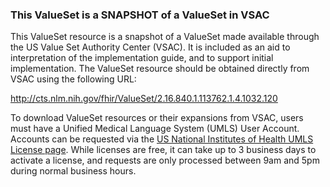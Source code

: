 <h3 id='vsac-snapshot'>This ValueSet is a SNAPSHOT of a ValueSet in VSAC</h3>
<p>This ValueSet resource is a snapshot of a ValueSet made available through the US Value Set Authority
Center (VSAC).  It is included as an aid to interpretation of the implementation guide, and to support initial
implementation.  The ValueSet resource should be obtained directly from VSAC using the
following URL:</p>

<p><a href='http://cts.nlm.nih.gov/fhir/ValueSet/2.16.840.1.113762.1.4.1032.120'>http://cts.nlm.nih.gov/fhir/ValueSet/2.16.840.1.113762.1.4.1032.120</a></p>

<p>To download ValueSet resources or their expansions from VSAC, users must have a Unified Medical Language System (UMLS) User Account.  Accounts
can be requested via the <a href='https://uts.nlm.nih.gov/license.html'>US National Institutes of Health UMLS License page</a>.  While licenses are free,
it can take up to 3 business days to activate a license, and requests are only processed between 9am and 5pm during normal business hours.
</p>
